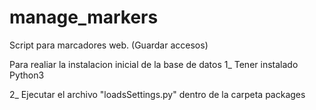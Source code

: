 # manage_markers
Script para marcadores web. (Guardar accesos)

Para realiar la instalacion inicial de la base de datos 
1_ Tener instalado Python3

2_ Ejecutar el archivo "loadsSettings.py" dentro de la carpeta
packages

